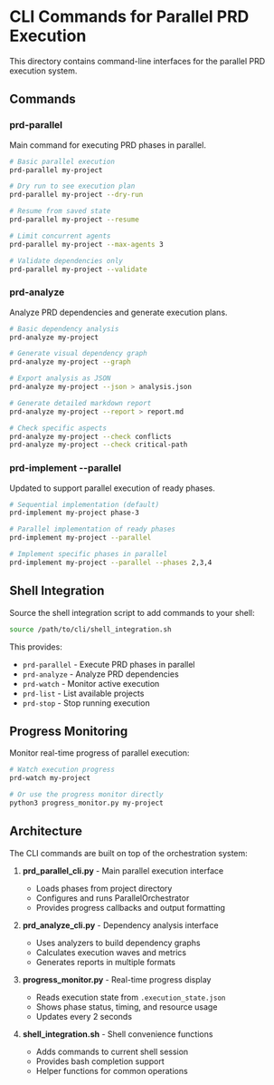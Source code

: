 # CLI Commands for Parallel PRD Execution

This directory contains command-line interfaces for the parallel PRD execution system.

## Commands

### prd-parallel
Main command for executing PRD phases in parallel.

```bash
# Basic parallel execution
prd-parallel my-project

# Dry run to see execution plan
prd-parallel my-project --dry-run

# Resume from saved state
prd-parallel my-project --resume

# Limit concurrent agents
prd-parallel my-project --max-agents 3

# Validate dependencies only
prd-parallel my-project --validate
```

### prd-analyze
Analyze PRD dependencies and generate execution plans.

```bash
# Basic dependency analysis
prd-analyze my-project

# Generate visual dependency graph
prd-analyze my-project --graph

# Export analysis as JSON
prd-analyze my-project --json > analysis.json

# Generate detailed markdown report
prd-analyze my-project --report > report.md

# Check specific aspects
prd-analyze my-project --check conflicts
prd-analyze my-project --check critical-path
```

### prd-implement --parallel
Updated to support parallel execution of ready phases.

```bash
# Sequential implementation (default)
prd-implement my-project phase-3

# Parallel implementation of ready phases
prd-implement my-project --parallel

# Implement specific phases in parallel
prd-implement my-project --parallel --phases 2,3,4
```

## Shell Integration

Source the shell integration script to add commands to your shell:

```bash
source /path/to/cli/shell_integration.sh
```

This provides:
- `prd-parallel` - Execute PRD phases in parallel
- `prd-analyze` - Analyze PRD dependencies
- `prd-watch` - Monitor active execution
- `prd-list` - List available projects
- `prd-stop` - Stop running execution

## Progress Monitoring

Monitor real-time progress of parallel execution:

```bash
# Watch execution progress
prd-watch my-project

# Or use the progress monitor directly
python3 progress_monitor.py my-project
```

## Architecture

The CLI commands are built on top of the orchestration system:

1. **prd_parallel_cli.py** - Main parallel execution interface
   - Loads phases from project directory
   - Configures and runs ParallelOrchestrator
   - Provides progress callbacks and output formatting

2. **prd_analyze_cli.py** - Dependency analysis interface
   - Uses analyzers to build dependency graphs
   - Calculates execution waves and metrics
   - Generates reports in multiple formats

3. **progress_monitor.py** - Real-time progress display
   - Reads execution state from `.execution_state.json`
   - Shows phase status, timing, and resource usage
   - Updates every 2 seconds

4. **shell_integration.sh** - Shell convenience functions
   - Adds commands to current shell session
   - Provides bash completion support
   - Helper functions for common operations